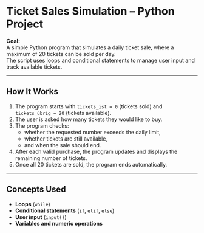 # Ticket Sales Simulation – Python Project

**Goal:**  
A simple Python program that simulates a daily ticket sale, where a maximum of 20 tickets can be sold per day.  
The script uses loops and conditional statements to manage user input and track available tickets.

---

## How It Works

1. The program starts with `tickets_ist = 0` (tickets sold) and `tickets_übrig = 20` (tickets available).  
2. The user is asked how many tickets they would like to buy.  
3. The program checks:
   - whether the requested number exceeds the daily limit,  
   - whether tickets are still available,  
   - and when the sale should end.  
4. After each valid purchase, the program updates and displays the remaining number of tickets.  
5. Once all 20 tickets are sold, the program ends automatically.

---

## Concepts Used

- **Loops** (`while`)  
- **Conditional statements** (`if`, `elif`, `else`)  
- **User input** (`input()`)  
- **Variables and numeric operations**

